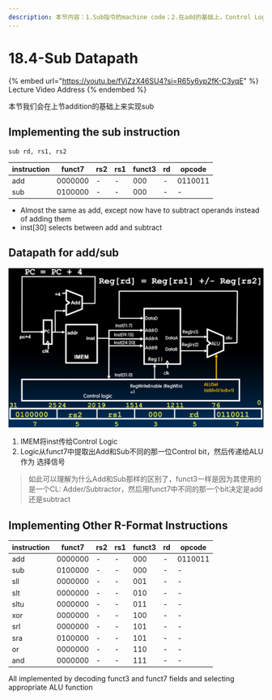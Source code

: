 ```yaml
---
description: 本节内容：1.Sub指令的machine code；2.在add的基础上，Control Logic通过提取funct7中的Control bit传递给ALU控制是add还是sub
---
```


# 18.4-Sub Datapath

{% embed url="https://youtu.be/fVjZzX46SU4?si=R65y6yp2fK-C3yqE" %}
Lecture Video Address
{% endembed %}

本节我们会在上节addition的基础上来实现sub

## Implementing the sub instruction

```assembly
sub rd, rs1, rs2
```

| instruction | funct7  | rs2  | rs1  | funct3 | rd   | opcode  |
| ----------- | ------- | ---- | ---- | ------ | ---- | ------- |
| add         | 0000000 | -    | -    | 000    | -    | 0110011 |
| sub         | 0100000 | -    | -    | 000    | -    | -       |

- Almost the same as add, except now have to subtract operands instead of adding them
- inst[30] selects between add and subtract

## Datapath for add/sub

![image-20240614142352810](.image/image-20240614142352810.png)

1. IMEM将inst传给Control Logic
2. Logic从funct7中提取出Add和Sub不同的那一位Control bit，然后传递给ALU作为 选择信号

> 如此可以理解为什么Add和Sub那样的区别了，funct3一样是因为其使用的是一个CL: Adder/Subtractor，然后用funct7中不同的那一个bit决定是add还是subtract

## Implementing Other R-Format Instructions

| instruction | funct7  | rs2  | rs1  | funct3 | rd   | opcode  |
| ----------- | ------- | ---- | ---- | ------ | ---- | ------- |
| add         | 0000000 | -    | -    | 000    | -    | 0110011 |
| sub         | 0100000 | -    | -    | 000    | -    | -       |
| sll         | 0000000 | -    | -    | 001    | -    | -       |
| slt         | 0000000 | -    | -    | 010    | -    | -       |
| sltu        | 0000000 | -    | -    | 011    | -    | -       |
| xor         | 0000000 | -    | -    | 100    | -    | -       |
| srl         | 0000000 | -    | -    | 101    | -    | -       |
| sra         | 0100000 | -    | -    | 101    | -    | -       |
| or          | 0000000 | -    | -    | 110    | -    | -       |
| and         | 0000000 | -    | -    | 111    | -    | -       |

All implemented by decoding funct3 and funct7 fields and selecting appropriate ALU function
